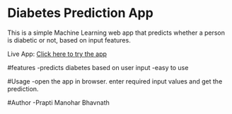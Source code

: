 # Diabetes Prediction App 
This is a simple Machine Learning web app that predicts whether a person is diabetic or not, based on input features.

Live App: [Click here to try the app](https://diabetes-predictor-rb6v5tyxkhgtqzvpbuzz6v.streamlit.app/)

#features
-predicts diabetes based on user input
-easy to use

#Usage
-open the app in browser.
enter required input values and get the prediction.

#Author
-Prapti Manohar Bhavnath

